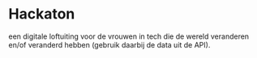 # Hackaton
 een digitale loftuiting voor de vrouwen in tech die de wereld veranderen en/of veranderd hebben (gebruik daarbij de data uit de API).
